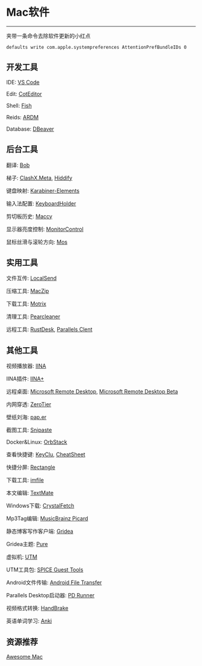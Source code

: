 # Mac软件

---

夹带一条命令去除软件更新的小红点

`defaults write com.apple.systempreferences AttentionPrefBundleIDs 0`

## 开发工具

IDE: [VS Code](https://code.visualstudio.com/Download)

Edit: [CotEditor](https://github.com/coteditor/CotEditor)

Shell: [Fish](https://github.com/fish-shell/fish-shell)

Reids: [ARDM](https://github.com/qishibo/AnotherRedisDesktopManager)

Database: [DBeaver](https://github.com/dbeaver/dbeaver/)

## 后台工具

翻译: [Bob](https://github.com/ripperhe/Bob)

梯子: [ClashX.Meta](https://github.com/MetaCubeX/ClashX.Meta), [Hiddify](https://github.com/hiddify/hiddify-next)

键盘映射: [Karabiner-Elements](https://github.com/pqrs-org/Karabiner-Elements)

输入法配置: [KeyboardHolder](https://github.com/leaves615/KeyboardHolder)

剪切板历史: [Maccy](https://github.com/p0deje/Maccy)

显示器亮度控制: [MonitorControl](https://github.com/MonitorControl/MonitorControl)

鼠标丝滑与滚轮方向: [Mos](https://github.com/Caldis/Mos)

## 实用工具

文件互传: [LocalSend](https://github.com/localsend/localsend)

压缩工具: [MacZip](https://ezip.awehunt.com/)

下载工具: [Motrix](https://github.com/agalwood/Motrix)

清理工具: [Pearcleaner](https://github.com/alienator88/Pearcleaner)

远程工具: [RustDesk](https://github.com/rustdesk/rustdesk), [Parallels Clent](https://www.parallels.com/products/ras/download/client/)

## 其他工具

视频播放器: [IINA](https://github.com/iina/iina)

IINA插件: [IINA+](https://github.com/xjbeta/iina-plus)

远程桌面: [Microsoft Remote Desktop](https://go.microsoft.com/fwlink/?linkid=868963), [Microsoft Remote Desktop Beta](https://install.appcenter.ms/orgs/rdmacios-k2vy/apps/microsoft-remote-desktop-for-mac/distribution_groups/all-users-of-microsoft-remote-desktop-for-mac)

内网穿透: [ZeroTier](https://www.zerotier.com/)

壁纸刘海: [pap.er](https://paper.photos)

截图工具: [Snipaste](https://www.snipaste.com/index.html)

Docker&Linux: [OrbStack](https://github.com/orbstack/orbstack)

查看快捷键: [KeyClu](https://github.com/Anze/KeyCluCask), [CheatSheet](https://www.mediaatelier.com/CheatSheet/feedNotes.php)

快捷分屏: [Rectangle](https://github.com/rxhanson/Rectangle/)

下载工具: [imfile](https://github.com/imfile-io/imfile-desktop)

本文编辑: [TextMate](https://github.com/textmate/textmate)

Windows下载: [CrystalFetch](https://github.com/TuringSoftware/CrystalFetch)

Mp3Tag编辑: [MusicBrainz Picard](https://github.com/metabrainz/picard)

静态博客写作客户端: [Gridea](https://github.com/getgridea/gridea)

Gridea主题: [Pure](https://github.com/imhanjie/gridea-theme-pure)

虚拟机: [UTM](https://github.com/utmapp/UTM)

UTM工具包: [SPICE Guest Tools](https://mac.getutm.app/support/)

Android文件传输: [Android File Transfer](https://www.android.com/filetransfer/)

Parallels Desktop启动器: [PD Runner](https://macapp.org.cn/app/pd-runner.html)

视频格式转换: [HandBrake](https://handbrake.fr/)

英语单词学习: [Anki](https://apps.ankiweb.net/)

## 资源推荐

[Awesome Mac](https://wangchujiang.com/awesome-mac/README-zh.html)
